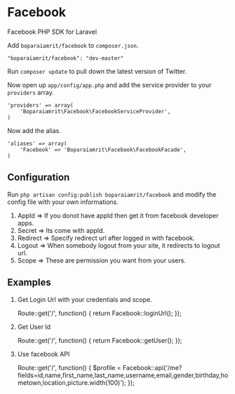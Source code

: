 # Facebook

Facebook PHP SDK for Laravel

Add `boparaiamrit/facebook` to `composer.json`.

    "boparaiamrit/facebook": "dev-master"
    
Run `composer update` to pull down the latest version of Twitter.

Now open up `app/config/app.php` and add the service provider to your `providers` array.

    'providers' => array(
        'Boparaiamrit\Facebook\FacebookServiceProvider',
    )

Now add the alias.

    'aliases' => array(
        'Facebook' => 'Boparaiamrit\Facebook\FacebookFacade',
    )


## Configuration

Run `php artisan config:publish boparaiamrit/facebook` and modify the config file with your own informations.

1. AppId => If you donot have appId then get it from facebook developer apps.
2. Secret => Its come with appId.
3. Redirect => Specify redirect url after logged in with facebook.
4. Logout => When somebody logout from your site, it redirects to logout url.
5. Scope => These are permission you want from your users.


## Examples

1. Get Login Url with your credentials and scope.

    Route::get('/', function()
    {
    	return Facebook::loginUrl();
    });

2. Get User Id

    Route::get('/', function()
    {
    	return Facebook::getUser();
    });

3. Use facebook API

    Route::get('/', function()
    {
    	$profile = Facebook::api('/me?fields=id,name,first_name,last_name,username,email,gender,birthday,hometown,location,picture.width(100)');
    });